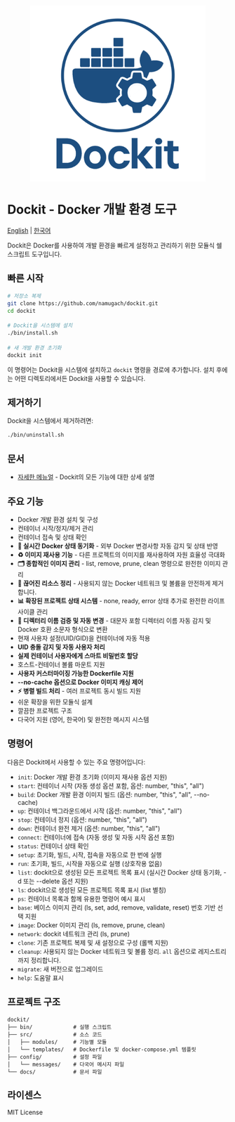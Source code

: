 <p align="center">
  <img src="../../docs/logo.png" alt="Dockit Logo" width="400">
</p>

# Dockit - Docker 개발 환경 도구

[English](../../docs/en/README.md) | [한국어](../../docs/ko/README.md)

Dockit은 Docker를 사용하여 개발 환경을 빠르게 설정하고 관리하기 위한 모듈식 쉘 스크립트 도구입니다.

## 빠른 시작

```bash
# 저장소 복제
git clone https://github.com/namugach/dockit.git
cd dockit

# Dockit을 시스템에 설치
./bin/install.sh

# 새 개발 환경 초기화
dockit init
```

이 명령어는 Dockit을 시스템에 설치하고 `dockit` 명령을 경로에 추가합니다. 설치 후에는 어떤 디렉토리에서든 Dockit을 사용할 수 있습니다.

## 제거하기

Dockit을 시스템에서 제거하려면:

```bash
./bin/uninstall.sh
```

## 문서

- [자세한 메뉴얼](./MANUAL.md) - Dockit의 모든 기능에 대한 상세 설명

## 주요 기능

- Docker 개발 환경 설치 및 구성
- 컨테이너 시작/정지/제거 관리
- 컨테이너 접속 및 상태 확인
- **🔄 실시간 Docker 상태 동기화** - 외부 Docker 변경사항 자동 감지 및 상태 반영
- **♻️ 이미지 재사용 기능** - 다른 프로젝트의 이미지를 재사용하여 자원 효율성 극대화
- **🗂️ 종합적인 이미지 관리** - list, remove, prune, clean 명령으로 완전한 이미지 관리
- **🧹 끊어진 리소스 정리** - 사용되지 않는 Docker 네트워크 및 볼륨을 안전하게 제거합니다.
- **📊 확장된 프로젝트 상태 시스템** - none, ready, error 상태 추가로 완전한 라이프사이클 관리
- **📁 디렉터리 이름 검증 및 자동 변경** - 대문자 포함 디렉터리 이름 자동 감지 및 Docker 호환 소문자 형식으로 변환
- 현재 사용자 설정(UID/GID)을 컨테이너에 자동 적용
- **UID 충돌 감지 및 자동 사용자 처리**
- **실제 컨테이너 사용자에게 스마트 비밀번호 할당**
- 호스트-컨테이너 볼륨 마운트 지원
- **사용자 커스터마이징 가능한 Dockerfile 지원**
- **--no-cache 옵션으로 Docker 이미지 캐싱 제어**
- **⚡ 병렬 빌드 처리** - 여러 프로젝트 동시 빌드 지원
- 쉬운 확장을 위한 모듈식 설계
- 깔끔한 프로젝트 구조
- 다국어 지원 (영어, 한국어) 및 완전한 메시지 시스템

## 명령어

다음은 Dockit에서 사용할 수 있는 주요 명령어입니다:

- `init`: Docker 개발 환경 초기화 (이미지 재사용 옵션 지원)
- `start`: 컨테이너 시작 (자동 생성 옵션 포함, 옵션: number, "this", "all")
- `build`: Docker 개발 환경 이미지 빌드 (옵션: number, "this", "all", --no-cache)
- `up`: 컨테이너 백그라운드에서 시작 (옵션: number, "this", "all")
- `stop`: 컨테이너 정지 (옵션: number, "this", "all")
- `down`: 컨테이너 완전 제거 (옵션: number, "this", "all")
- `connect`: 컨테이너에 접속 (자동 생성 및 자동 시작 옵션 포함)
- `status`: 컨테이너 상태 확인
- `setup`: 초기화, 빌드, 시작, 접속을 자동으로 한 번에 실행
- `run`: 초기화, 빌드, 시작을 자동으로 실행 (상호작용 없음)
- `list`: dockit으로 생성된 모든 프로젝트 목록 표시 (실시간 Docker 상태 동기화, -d 또는 --delete 옵션 지원)
- `ls`: dockit으로 생성된 모든 프로젝트 목록 표시 (list 별칭)
- `ps`: 컨테이너 목록과 함께 유용한 명령어 예시 표시
- `base`: 베이스 이미지 관리 (ls, set, add, remove, validate, reset) 번호 기반 선택 지원
- `image`: Docker 이미지 관리 (ls, remove, prune, clean)
- `network`: dockit 네트워크 관리 (ls, prune)
- `clone`: 기존 프로젝트 복제 및 새 설정으로 구성 (롤백 지원)
- `cleanup`: 사용되지 않는 Docker 네트워크 및 볼륨 정리. `all` 옵션으로 레지스트리까지 정리합니다.
- `migrate`: 새 버전으로 업그레이드
- `help`: 도움말 표시

## 프로젝트 구조

```
dockit/
├── bin/             # 실행 스크립트
├── src/             # 소스 코드
│   ├── modules/     # 기능별 모듈
│   └── templates/   # Dockerfile 및 docker-compose.yml 템플릿
├── config/          # 설정 파일
│   └── messages/    # 다국어 메시지 파일
└── docs/            # 문서 파일
```

## 라이센스

MIT License 